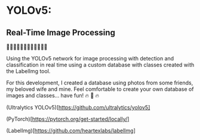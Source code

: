 # YOLOv5:  
## Real-Time Image Processing
🤖🤖🤖🤖🤖🤖🤖🤖🤖🤖🤖🤖

Using the YOLOv5 network for image processing with detection and classification in real time using a custom database with classes created with the LabelImg tool.

For this development, I created a database using photos from some friends, my beloved wife and mine. Feel comfortable to create your own database of images and classes... have fun! 🔥 🚀 🔥

(Ultralytics YOLOv5)[https://github.com/ultralytics/yolov5]

(PyTorch)[https://pytorch.org/get-started/locally/]

(LabelImg)[https://github.com/heartexlabs/labelImg]
